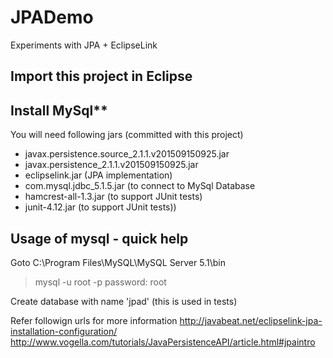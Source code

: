 # JPADemo
Experiments with JPA + EclipseLink

## Import this project in Eclipse
## Install MySql**

You will need following jars (committed with this project)
   - javax.persistence.source_2.1.1.v201509150925.jar
   - javax.persistence_2.1.1.v201509150925.jar
   - eclipselink.jar (JPA implementation)
   - com.mysql.jdbc_5.1.5.jar (to connect to MySql Database
   - hamcrest-all-1.3.jar (to support JUnit tests)
   - junit-4.12.jar (to support JUnit tests))

## Usage of mysql - quick help
Goto C:\Program Files\MySQL\MySQL Server 5.1\bin
> mysql -u root -p
password: root

Create database with name 'jpad' (this is used in tests)

Refer followign urls for more information
http://javabeat.net/eclipselink-jpa-installation-configuration/
http://www.vogella.com/tutorials/JavaPersistenceAPI/article.html#jpaintro
